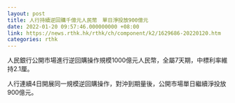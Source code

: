 ```yaml
---
layout: post
title: 人行持續逆回購千億元人民幣　單日淨投放900億元
date: 2022-01-20 09:57:46.000000000 +08:00
link: https://news.rthk.hk/rthk/ch/component/k2/1629686-20220120.htm
categories: rthk
---
```


人民銀行公開市場進行逆回購操作規模1000億元人民幣，全屬7天期，中標利率維持2.1厘。

人行連續4日開展同一規模逆回購操作，對沖到期量後，公開市場單日繼續淨投放900億元。
